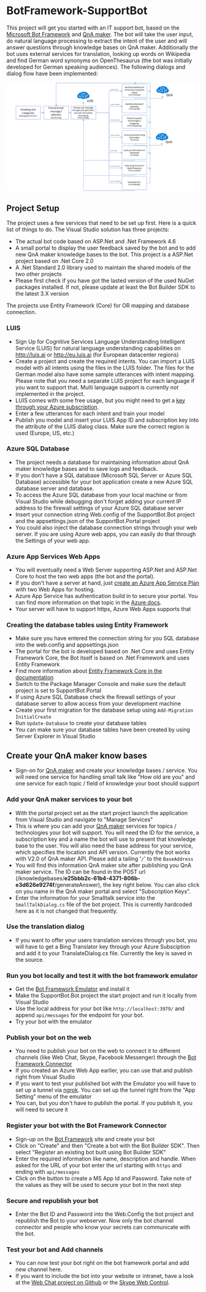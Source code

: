 # BotFramework-SupportBot
This project will get you started with an IT support bot, based on the [Microsoft Bot Framework](https://dev.botframework.com) and [QnA maker](https://qnamaker.ai/). The bot will take the user input, do natural language processing to extract the intent of the user and will answer questions through knowledge bases on QnA maker. Additionally the bot uses external services for translation, looking up words on Wikipedia and find German word synonyms on OpenThesaurus (the bot was initially developed for German speaking audiences). The following dialogs and dialog flow have been implemented:

![alt text](./ReferenceImages/DialogModel.png "Dialog Model")

## Project Setup

The project uses a few services that need to be set up first. Here is a quick list of things to do. The Visual Studio solution has three projects:
- The actual bot code based on ASP.Net and .Net Framework 4.6
- A small portal to display the user feedback saved by the bot and to add new QnA maker knowledge bases to the bot. This project is a ASP.Net project based on .Net Core 2.0
- A .Net Standard 2.0 library used to maintain the shared models of the two other projects
- Please first check if you have got the lasted version of the used NuGet packages installed. If not, please update at least the Bot Builder SDK to the latest 3.X version

The projects use Entity Framework (Core) for OR mapping and database connection.

### LUIS 
- Sign Up for Cognitive Services Language Understanding Intelligent Service (LUIS) for natural language understanding capabilities on http://luis.ai or http://eu.luis.ai (for European datacenter regions)
- Create a project and create the required intents. You can import a LUIS model with all intents using the files in the LUIS folder. The files for the German model also have some sample utterances with intent mapping. Please note that you need a separate LUIS project for each language if you want to support that. Multi language support is currently not implemented in the project.
- LUIS comes with some free usage, but you might need to get a [key through your Azure subscription](https://docs.microsoft.com/en-us/azure/cognitive-services/LUIS/AzureIbizaSubscription).
- Enter a few utterances for each intent and train your model
- Publish you model and insert your LUIS App ID and subscription key into the attribute of the LUIS dialog class. Make sure the correct region is used (Europe, US, etc.)

### Azure SQL Database
- The project needs a database for maintaining information about QnA maker knowledge bases and to save logs and feedback.
- If you don't have a SQL database (Microsoft SQL Server or Azure SQL Database) accessible for your bot application create a new Azure SQL database server and database.
- To access the Azure SQL database from your local machine or from Visual Studio while debugging don't forget adding your current IP address to the firewall settings of your Azure SQL database server
- Insert your connection string Web.config of the SupportBot.Bot project and the appsettings.json of the SupportBot.Portal project
- You could also inject the database connection strings through your web server. If you are using Azure web apps, you can easily do that through the Settings of your web app.

### Azure App Services Web Apps
- You will eventually need a Web Server supporting ASP.Net and ASP.Net Core to host the two web apps (the bot and the portal).
- If you don't have a server at hand, just [create an Azure App Service Plan](https://docs.microsoft.com/en-us/azure/app-service/app-service-web-get-started-dotnet) with two Web Apps for hosting.
- Azure App Service has authentication build in to secure your portal. You can find more information on that topic in the [Azure docs](https://docs.microsoft.com/en-us/azure/app-service/app-service-authentication-overview).
- Your server will have to support https, Azure Web Apps supports that

### Creating the database tables using Entity Framework
- Make sure you have entered the connection string for you SQL database into the web.config and appsettings.json
- The portal for the bot is developed based on .Net Core and uses Entity Framework Core, the Bot itself is based on .Net Framework and uses Entity Framework
- Find more information about [Entity Framework Core in the documentation](https://docs.microsoft.com/en-us/ef/core/get-started/aspnetcore/new-db)
- Switch to the Package Manager Console and make sure the default project is set to SupportBot.Portal
- If using Azure SQL Database check the firewall settings of your database server to allow access from your development machine
- Create your first migration for the database setup using ```Add-Migration InitialCreate```
- Run ```Update-Database``` to create your database tables
- You can make sure your database tables have been created by using Server Explorer in Visual Studio
## Create your QnA maker know bases
- Sign-on for [QnA maker](https://qnamaker.ai/) and create your knowledge bases / service. You will need one service for handling small talk like "How old are you" and one service for each topic / field of knowledge your boot should support
### Add your QnA maker services to your bot
- With the portal project set as the start project launch the application from Visual Studio and navigate to "Manage Services"
- This is where you can add your [QnA maker](https://qnamaker.ai/) services for topics / technologies your bot will support. You will need the ID for the service, a subscription key and a name the bot will use to present that knowledge base to the user. You will also need the base address for your service, which specifies the location and API version. Currently the bot works with V2.0 of QnA maker API. Please add a tailing '```/```' to the ```BaseAddress```
- You will find this information QnA maker site after publishing you QnA maker service. The ID can be found in the POST url (/knowledgebases/**e25bbb2c-61b4-4371-806b-e3d626e9274f**/generateAnswer), the key right below. You can also click on you name in the QnA maker portal and select "Subscription Keys".
- Enter the information for your Smalltalk service into the ```SmallTalkDialog.cs``` file of the bot project. This is currently hardcoded here as it is not changed that frequently.

### Use the translation dialog
- If you want to offer your users translation services through you bot, you will have to get a Bing Translator key through your Azure Subsciption and add it to your TranslateDialog.cs file. Currently the key is saved in the source.

### Run you bot locally and test it with the bot framework emulator
- Get the [Bot Framework Emulator](https://github.com/Microsoft/BotFramework-Emulator) and install it
- Make the SupportBot.Bot project the start project and run it locally from Visual Studio
- Use the local address for your bot like ```http://localhost:3979/``` and append ```api/messages``` for the endpoint for your bot. 
- Try your bot with the emulator

### Publish your bot on the web
- You need to publish your bot on the web to connect it to different channels (like Web Chat, Skype, Facebook Messenger) through the [Bot Framework Connector](https://dev.botframework.com)
- If you created an Azure Web App earlier, you can use that and publish right from Visual Studio
- If you want to test your published bot with the Emulator you will have to set up a tunnel via [ngrok](https://ngrok.com/). You can set up the tunnel right from the "App Setting" menu of the emulator 
- You can, but you don't have to publish the portal. If you publish it, you will need to secure it

### Register your bot with the Bot Framework Connector
- Sign-up on the [Bot Framework](https://dev.botframework.com) site and create your bot
- Click on "Create" and then "Create a bot with the Bot Builder SDK". Then select "Register an existing bot built using Bot Builder SDK"
- Enter the required information like name, description and handle. When asked for the URL of your bot enter the url starting with ```https``` and ending with ```api/messages```
- Click on the button to create a MS App Id and Password. Take note of the values as they will be used to secure your bot in the next step

### Secure and republish your bot
- Enter the Bot ID and Password into the Web.Config the bot project and republish the Bot to your webserver. Now only the bot channel connector and people who know your secrets can communicate with the bot.

### Test your bot and Add channels
- You can now test your bot right on the bot framework portal and  add new channel here.
- If you want to include the bot into your website or intranet, have a look at the [Web Chat project on Github](https://github.com/Microsoft/BotFramework-WebChat) or the [Skype Web Control](https://dev.skype.com/webcontrol).














